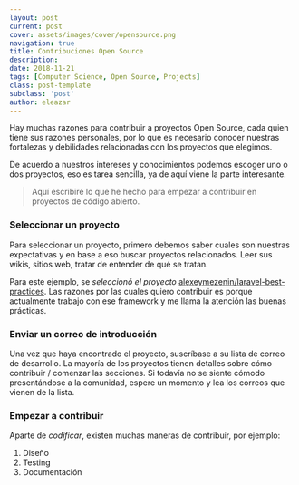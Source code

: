 ```yaml
---
layout: post
current: post
cover: assets/images/cover/opensource.png
navigation: true
title: Contribuciones Open Source
description:
date: 2018-11-21
tags: [Computer Science, Open Source, Projects]
class: post-template
subclass: 'post'
author: eleazar
---
```


Hay muchas razones para contribuir a proyectos Open Source, cada quien tiene sus razones personales, por lo que es necesario conocer nuestras fortalezas y debilidades relacionadas con los proyectos que elegimos.

De acuerdo a nuestros intereses y conocimientos podemos escoger uno o dos proyectos, eso es tarea sencilla, ya de aquí viene la parte interesante.

> Aquí escribiré lo que he hecho para empezar a contribuir en proyectos de código abierto.

### Seleccionar un proyecto

Para seleccionar un proyecto, primero debemos saber cuales son nuestras expectativas y en base a eso buscar proyectos relacionados. Leer sus wikis, sitios web, tratar de entender de qué se tratan.

Para este ejemplo, se _seleccionó el proyecto_ [alexeymezenin/laravel-best-practices](https://github.com/alexeymezenin/laravel-best-practices). Las razones por las cuales quiero contribuir es porque actualmente trabajo con ese framework y me llama la atención las buenas prácticas.

### Enviar un correo de introducción

Una vez que haya encontrado el proyecto, suscríbase a su lista de correo de desarrollo. La mayoría de los proyectos tienen detalles sobre cómo contribuir / comenzar las secciones. Si todavía no se siente cómodo presentándose a la comunidad, espere un momento y lea los correos que vienen de la lista.

### Empezar a contribuir

Aparte de _codificar_, existen muchas maneras de contribuir, por ejemplo:

1. Diseño
2. Testing
3. Documentación



<!--
Read More

- https://www.quora.com/How-do-I-get-started-with-Open-Source-Contributions
- https://www.quora.com/search?q=open+source+contribution
- https://www.quora.com/search?q=open+source+contribution

-->

